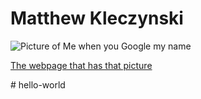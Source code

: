 # Matthew Kleczynski

![Picture of Me when you Google my name](https://binged.it/2RlOlhd)

[The webpage that has that picture](https://www.tapinto.net/articles/clark-boy-scout-troop-145-watches-scouts-matthew-kleczynski-and-nicholas-zotos-soar-to-rank-of-eagle)


#   h e l l o - w o r l d  
 